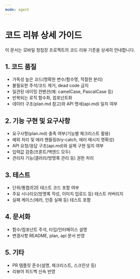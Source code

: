 ```yaml
---
mode: agent
---
```

# 코드 리뷰 상세 가이드

이 문서는 모바일 청첩장 프로젝트의 코드 리뷰 기준을 상세히 안내합니다.

## 1. 코드 품질
- 가독성 높은 코드(명확한 변수/함수명, 적절한 분리)
- 불필요한 주석/코드 제거, dead code 금지
- 일관된 네이밍 컨벤션(예: camelCase, PascalCase 등)
- 반복되는 로직 함수화, 컴포넌트화
- 데이터 구조(plan.md 참고)와 API 명세(api.md) 일치 여부

## 2. 기능 구현 및 요구사항
- 요구사항(plan.md) 충족 여부(기능별 체크리스트 활용)
- 예외 처리 및 에러 핸들링(try-catch, 에러 메시지 명확성)
- API 요청/응답 구조(api.md)와 실제 구현 일치 여부
- 입력값 검증(프론트/백엔드 모두)
- 관리자 기능(갤러리/방명록 관리 등) 권한 처리

## 3. 테스트
- 단위/통합/E2E 테스트 코드 포함 여부
- 주요 시나리오(방명록 작성, 이미지 업로드 등) 테스트 커버리지
- 실패 케이스(에러, 인증 실패 등) 테스트 포함

## 4. 문서화
- 함수/컴포넌트 주석, 타입/인터페이스 설명
- 변경사항 README, plan, api 문서 반영

## 5. 기타
- PR 템플릿 준수(설명, 체크리스트, 스크린샷 등)
- 리뷰어 피드백 신속 반영
